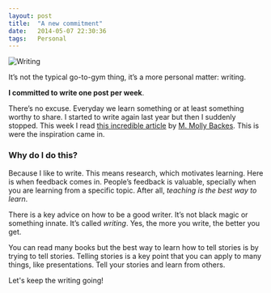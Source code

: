 ```yaml
---
layout: post
title:  "A new commitment"
date:   2014-05-07 22:30:36
tags:   Personal
---
```


![Writing](http://cl.ly/image/402b1i1c3t3U/writingbg.jpg)

It’s not the typical go-to-gym thing, it’s a more personal matter: writing.

**I committed to write one post per week**.

There’s no excuse. Everyday we learn something or at least something worthy to share. I started to write again last year but then I suddenly stopped. This week I read [this incredible article](https://medium.com/human-parts/dfdcf0c7b961) by [M. Molly Backes](http://https://twitter.com/mollybackes). This is were the inspiration came in.

### Why do I do this?

Because I like to write. This means research, which motivates learning. Here is when feedback comes in. People’s feedback is valuable, specially when you are learning from a specific topic. After all, *teaching is the best way to learn*.

There is a key advice on how to be a good writer. It’s not black magic or something innate. It’s called *writing*. Yes, the more you write, the better you get.

You can read many books but the best way to learn how to tell stories is by trying to tell stories. Telling stories is a key point that you can apply to many things, like presentations. Tell your stories and learn from others.

Let's keep the writing going!
